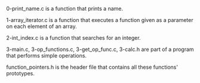  0-print_name.c is a function that prints a name.

1-array_iterator.c is a function that executes a function given as a parameter on each element of an array.

2-int_index.c is a function that searches for an integer.

 3-main.c, 3-op_functions.c, 3-get_op_func.c, 3-calc.h are part of a program that performs simple operations.

function_pointers.h is the header file that contains all these functions' prototypes.
